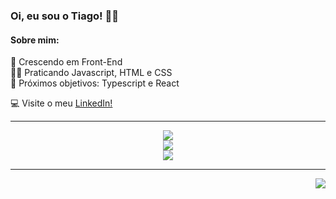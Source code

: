 ### Oi, eu sou o Tiago! 🧑‍💻

#### Sobre mim: 
🌱 Crescendo em Front-End<br>🏋️‍♂️ Praticando Javascript, HTML e CSS<br>🎯 Próximos objetivos: Typescript e React

💻 Visite o meu [LinkedIn!](https://www.linkedin.com/in/tiago-maselli-dev-front-end/)

---

<div align='center'>
  
![](https://github-readme-stats.vercel.app/api?username=tiagomaselli&theme=chartreuse-dark&hide_border=false&include_all_commits=false&count_private=true)<br/>
![](https://github-readme-streak-stats.herokuapp.com/?user=tiagomaselli&theme=chartreuse-dark&hide_border=false)<br/>
![](https://github-readme-stats.vercel.app/api/top-langs/?username=tiagomaselli&theme=chartreuse-dark&hide_border=false&include_all_commits=false&count_private=true&layout=compact)
  
</div>

---

<div align='right'>

[![](https://visitcount.itsvg.in/api?id=tiagomaselli&icon=0&color=0)](https://visitcount.itsvg.in)

</div>
